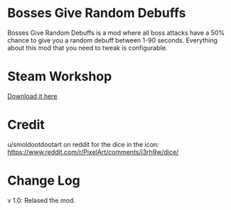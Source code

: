 # Bosses Give Random Debuffs
Bosses Give Random Debuffs is a mod where all boss attacks have a 50% chance to give you a random debuff between 1-90 seconds.
Everything about this mod that you need to tweak is configurable.

# Steam Workshop
[Download it here](https://steamcommunity.com/sharedfiles/filedetails/?id=2952321754)


# Credit
u/smoldootdootart on reddit for the dice in the icon: https://www.reddit.com/r/PixelArt/comments/i3rh9w/dice/

# Change Log
v 1.0: Relased the mod.